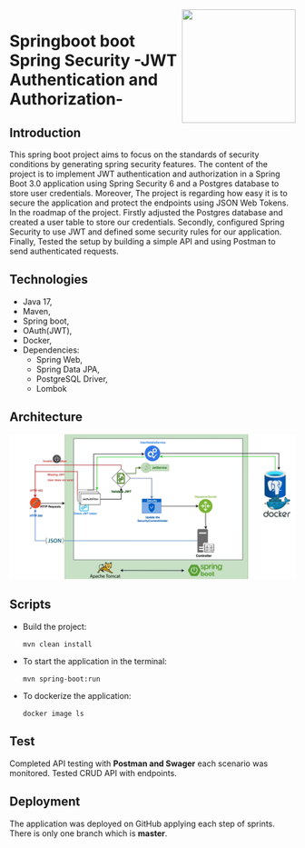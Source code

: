 
<img align="right" src="https://lh4.googleusercontent.com/-Ft6sZBfS1ojB7Lmqk8PGGpgLZDwaUC2MlRRvBVZbwQLpzOy6aJxrlnvxDfFZRzxgopUm5lRRhwoQ9jEpCzVrSxI77KrUhm-JCl1hFZWTyqqtV-tRN-N63Ng9RUn3mWN4Hz0mEv3=s0" width="200" height="200">

# Springboot boot Spring Security -JWT Authentication and Authorization-


## Introduction
This spring boot project aims to focus on the standards of security conditions by generating spring security features. The content of the project is to implement JWT authentication and authorization in a Spring Boot 3.0 application using Spring Security 6 and a Postgres database to store user credentials.
Moreover, The project is regarding  how easy it is to secure the application and protect the endpoints using JSON Web Tokens. In the roadmap of the project. Firstly adjusted the Postgres database and created a user table to store our credentials.
Secondly, configured Spring Security to use JWT and defined some security rules for our application. Finally, Tested the setup by building a simple API and using Postman to send authenticated requests.


## Technologies
- Java 17,
- Maven,
- Spring boot,
- OAuth(JWT),
- Docker,
- Dependencies:
    - Spring Web,
    - Spring Data JPA,
    - PostgreSQL Driver,
    - Lombok

## Architecture

<img  src="https://github.com/ozgucdlg/security/blob/master/architecture.png">


## Scripts
- Build the project:
    ```
    mvn clean install
    ```

- To start the application in the terminal:
    ```
    mvn spring-boot:run
    ```
- To dockerize the application:
  ```
  docker image ls
  ```


## Test
Completed API testing with __Postman and Swager__ each scenario was monitored. Tested CRUD API with endpoints.

## Deployment
The application was deployed on GitHub applying each step of sprints. There is only one branch which is __master__.
